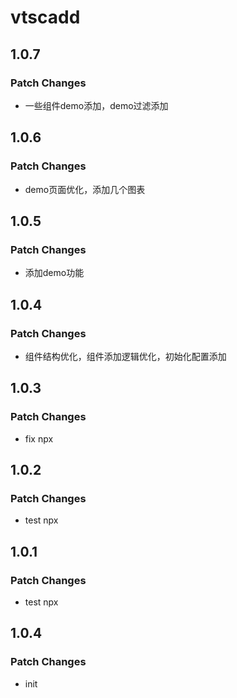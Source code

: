 # vtscadd

## 1.0.7

### Patch Changes

- 一些组件demo添加，demo过滤添加

## 1.0.6

### Patch Changes

- demo页面优化，添加几个图表

## 1.0.5

### Patch Changes

- 添加demo功能

## 1.0.4

### Patch Changes

- 组件结构优化，组件添加逻辑优化，初始化配置添加

## 1.0.3

### Patch Changes

- fix npx

## 1.0.2

### Patch Changes

- test npx

## 1.0.1

### Patch Changes

- test npx

## 1.0.4

### Patch Changes

- init
